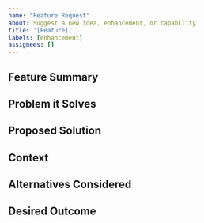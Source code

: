 ```yaml
---
name: "Feature Request"
about: Suggest a new idea, enhancement, or capability
title: '[Feature]: '
labels: [enhancement]
assignees: []
---
```


## Feature Summary
<!-- Describe the new idea or capability -->

## Problem it Solves
<!-- What problem or limitation does this feature solve? -->

## Proposed Solution
<!-- Describe how you imagine this working -->

## Context
<!-- Include links to examples, references, or screenshots if helpful -->

## Alternatives Considered
<!-- If there are other ways to solve this, list them -->

## Desired Outcome
<!-- What does success look like for this feature? -->